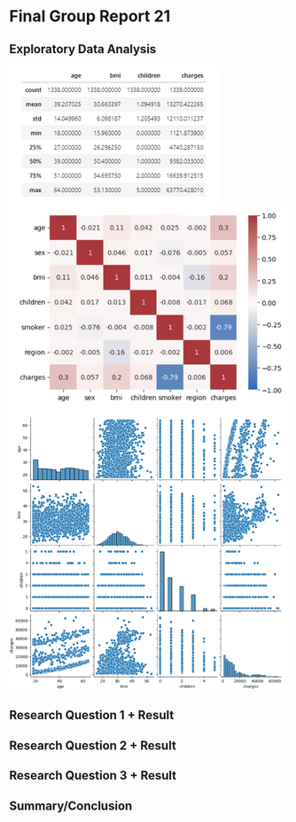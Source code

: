 # Final Group Report 21

## Exploratory Data Analysis
![Data Description](images/datadescr.png)
![Correlation Matrix](images/corrmatr.png)
![Pairplot](images/pairplot.png)

## Research Question 1 + Result

## Research Question 2 + Result

## Research Question 3 + Result

## Summary/Conclusion
